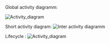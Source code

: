 
Global activity diagramm:


![Activity_diagram](http://uml.mvnsearch.org/github/alexkutsan/FaceLocker/blob/documentation/doc/assets/components_activities.puml)

Short activity diagram: 
![Inter activity diagramm](http://www.plantuml.com/plantuml/proxy?src=https://raw.githubusercontent.com/alexkutsan/FaceLocker/documentation/doc/assets/inter_components_activities.md)


Lifecycle :
![Activity_diagram](http://www.plantuml.com/plantuml/proxy?src=https://raw.githubusercontent.com/alexkutsan/FaceLocker/documentation/doc/assets/lifecycle.puml)
